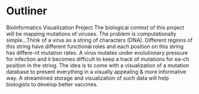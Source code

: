 # Outliner
BioInformatics Visualization Project
The biological context of this project will be mapping mutations of viruses. The problem is computationally simple...Think of a virus as a string of characters (DNA). Different regions of this string have different functional roles and each position on this string has differe-nt mutation rates. A virus mutates under evolutionary pressure for infection and it becomes difficult to keep a track of mutations for ea-ch position in the string. The idea is to come with a visualization of a mutation database to present everything in a visually appealing & more informative way. A streamlined storage and visualization of such data will help biologists to develop better vaccines.
